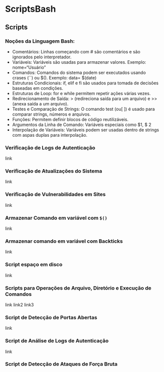 # ScriptsBash
## Scripts
### Noções da Linguagem Bash:
* Comentários: Linhas começando com # são comentários e são ignorados pelo interpretador.
* Variáveis: Variáveis são usadas para armazenar valores. Exemplo: nome=“Usuário”
* Comandos: Comandos do sistema podem ser executados usando crases (``) ou $(). Exemplo: data= $(date)
* Estruturas Condicionais: if, elif e fi são usados para tomada de decisões baseadas em condições.
* Estruturas de Loop: for e while permitem repetir ações várias vezes.
* Redirecionamento de Saída: > (redireciona saída para um arquivo) e >> (anexa saída a um arquivo).
* Testes e Comparação de Strings: O comando test (ou[ ]) é usado para comparar strings, números e arquivos.
* Funções: Permitem definir blocos de código reutilizáveis.
* Argumentos da Linha de Comando: Variáveis especiais como $1, $ 2
* Interpolação de Variáveis: Variáveis podem ser usadas dentro de strings com aspas duplas para interpolação.

### Verificação de Logs de Autenticação
link
### Verificação de Atualizações do Sistema
link
### Verificação de Vulnerabilidades em Sites
link
### Armazenar Comando em variável com `$()`
link
### Armazenar comando em variável com Backticks
link
### Script espaço em disco
link
### Scripts para Operações de Arquivo, Diretório e Execução de Comandos
link
link2
link3
### Script de Detecção de Portas Abertas
link
### Script de Análise de Logs de Autenticação
link
### Script de Detecção de Ataques de Força Bruta
